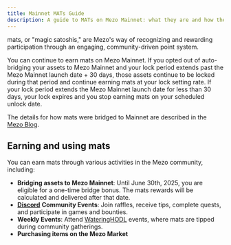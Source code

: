 ```yaml
---
title: Mainnet MATs Guide
description: A guide to MATs on Mezo Mainnet: what they are and how they work.
---
```


mats, or "magic satoshis," are Mezo's way of recognizing and rewarding participation through an engaging, community-driven point system.

You can continue to earn mats on Mezo Mainnet. If you opted out of auto-bridging your assets to Mezo Mainnet and your lock period extends past the Mezo Mainnet launch date + 30 days, those assets continue to be locked during that period and continue earning mats at your lock setting rate. If your lock period extends the Mezo Mainnet launch date for less than 30 days, your lock expires and you stop earning mats on your scheduled unlock date.

The details for how mats were bridged to Mainnet are described in the [Mezo Blog](https://mezo.org/blog/final-steps-before-mainnet-activating-your-mats-rewards/).

## Earning and using mats

You can earn mats through various activities in the Mezo community, including:

* **Bridging assets to Mezo Mainnet**: Until June 30th, 2025, you are eligible for a one-time bridge bonus. The mats rewards will be calculated and delivered after that date.
* [**Discord**](https://discord.com/invite/mezo) **Community Events**: Join raffles, receive tips, complete quests, and participate in games and bounties.
* **Weekly Events**: Attend [WateringHODL](https://discord.com/invite/mezo) events, where mats are tipped during community gatherings.
* **Purchasing items on the Mezo Market**